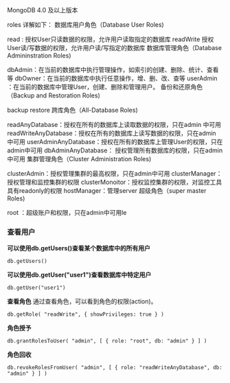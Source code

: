 MongoDB 4.0 及以上版本 


roles 详解如下：
数据库用户角色（Database User Roles)

read : 授权User只读数据的权限，允许用户读取指定的数据库
readWrite  授权User读/写数据的权限，允许用户读/写指定的数据库
数据库管理角色（Database Admininstration Roles)

dbAdmin：在当前的数据库中执行管理操作，如索引的创建、删除、统计、查看等
dbOwner：在当前的数据库中执行任意操作，增、删、改、查等
userAdmin ：在当前的数据库中管理User，创建、删除和管理用户。
备份和还原角色（Backup and Restoration Roles)

backup
restore
跨库角色（All-Database Roles)

readAnyDatabase：授权在所有的数据库上读取数据的权限，只在admin 中可用
readWriteAnyDatabase：授权在所有的数据库上读写数据的权限，只在admin 中可用
userAdminAnyDatabase：授权在所有的数据库上管理User的权限，只在admin中可用
dbAdminAnyDatabase： 授权管理所有数据库的权限，只在admin 中可用
集群管理角色（Cluster Administration Roles)

clusterAdmin：授权管理集群的最高权限，只在admin中可用
clusterManager：授权管理和监控集群的权限
clusterMonoitor：授权监控集群的权限，对监控工具具有readonly的权限
hostManager：管理server
超级角色（super master  Roles)

root ：超级账户和权限，只在admin中可用le



### 查看用户

**可以使用db.getUsers()查看某个数据库中的所有用户**

```
db.getUsers()
```

**可以使用db.getUser("user1")查看数据库中特定用户**

```
db.getUser("user1")
```

**查看角色**
通过查看角色，可以看到角色的权限(action)。

```
db.getRole( "readWrite", { showPrivileges: true } )
```

**角色授予**

```
db.grantRolesToUser( "admin", [ { role: "root", db: "admin" } ] )
```

**角色回收**

```
db.revokeRolesFromUser( "admin", [ { role: "readWriteAnyDatabase", db: "admin" } ] )
```

